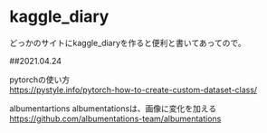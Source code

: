 # kaggle_diary
どっかのサイトにkaggle_diaryを作ると便利と書いてあってので。


##2021.04.24  
    
  pytorchの使い方  
  https://pystyle.info/pytorch-how-to-create-custom-dataset-class/  
    
  albumentartions
  albumentationsは、画像に変化を加える  
  https://github.com/albumentations-team/albumentations
  
  
